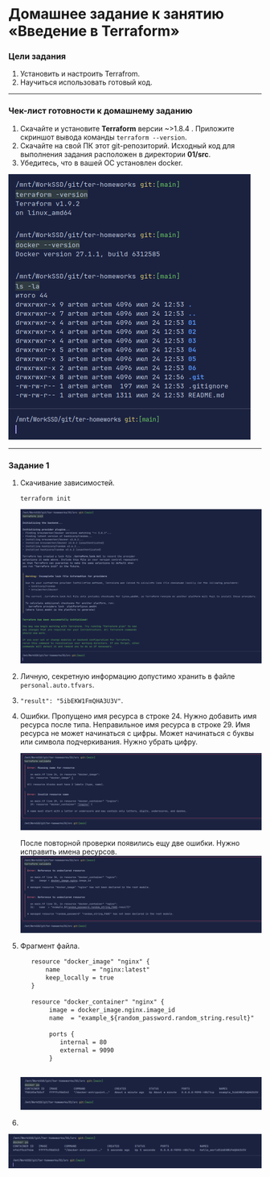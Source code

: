 # Домашнее задание к занятию «Введение в Terraform»

### Цели задания

1. Установить и настроить Terrafrom.
2. Научиться использовать готовый код.

------

### Чек-лист готовности к домашнему заданию

1. Скачайте и установите **Terraform** версии ~>1.8.4 . Приложите скриншот вывода команды ```terraform --version```.
2. Скачайте на свой ПК этот git-репозиторий. Исходный код для выполнения задания расположен в директории **01/src**.
3. Убедитесь, что в вашей ОС установлен docker.

![versions](./png/versions.png)

------

### Задание 1
1. Скачивание зависимостей.
   ```shell
   terraform init
   ```
   ![terraform_init](./png/terraform_init.png)

2. Личную, секретную информацию допустимо хранить в файле `personal.auto.tfvars`.
3. `"result": "5ibEKW1FmQHA3U3V"`.
4. Ошибки. Пропущено имя ресурса в строке 24. Нужно добавить имя ресурса после типа. Неправильное имя ресурса в строке 29.
Имя ресурса не может начинаться с цифры. Может начинаться с буквы или символа подчеркивания. Нужно убрать цифру.

   ![terraform_validate](./png/terraform_validate.png)

   После повторной проверки появились ещу две ошибки. Нужно исправить имена ресурсов.
   ![terraform_validate2](./png/terraform_validate2.png)

5. Фрагмент файла.
   ```docker
      resource "docker_image" "nginx" {
          name         = "nginx:latest"
          keep_locally = true
      }

      resource "docker_container" "nginx" {
           image = docker_image.nginx.image_id
           name  = "example_${random_password.random_string.result}"

           ports {
              internal = 80
              external = 9090 
           }
  
   ```
   ![docker_ps1](./png/docker_ps.png)

6. 
 ![docker_ps2](./png/docker_ps2.png)
   


